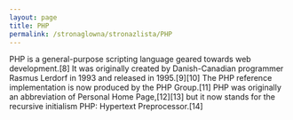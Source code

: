 ```yaml
---
layout: page
title: PHP
permalink: /stronaglowna/stronazlista/PHP
---
```

PHP is a general-purpose scripting language geared towards web development.[8] It was originally created by Danish-Canadian programmer Rasmus Lerdorf in 1993 and released in 1995.[9][10] The PHP reference implementation is now produced by the PHP Group.[11] PHP was originally an abbreviation of Personal Home Page,[12][13] but it now stands for the recursive initialism PHP: Hypertext Preprocessor.[14]